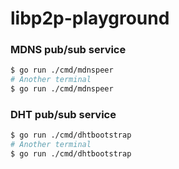# libp2p-playground

### MDNS pub/sub service
```bash
$ go run ./cmd/mdnspeer
# Another terminal
$ go run ./cmd/mdnspeer
```

### DHT pub/sub service
```bash
$ go run ./cmd/dhtbootstrap
# Another terminal
$ go run ./cmd/dhtbootstrap
```
